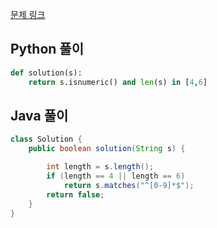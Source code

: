 [문제 링크](https://programmers.co.kr/learn/courses/30/lessons/12918)


## Python 풀이
```python
def solution(s):    
    return s.isnumeric() and len(s) in [4,6]
```

## Java 풀이
```java
class Solution {
    public boolean solution(String s) {

        int length = s.length();
        if (length == 4 || length == 6)
            return s.matches("^[0-9]*$");
        return false;
    }
}
```